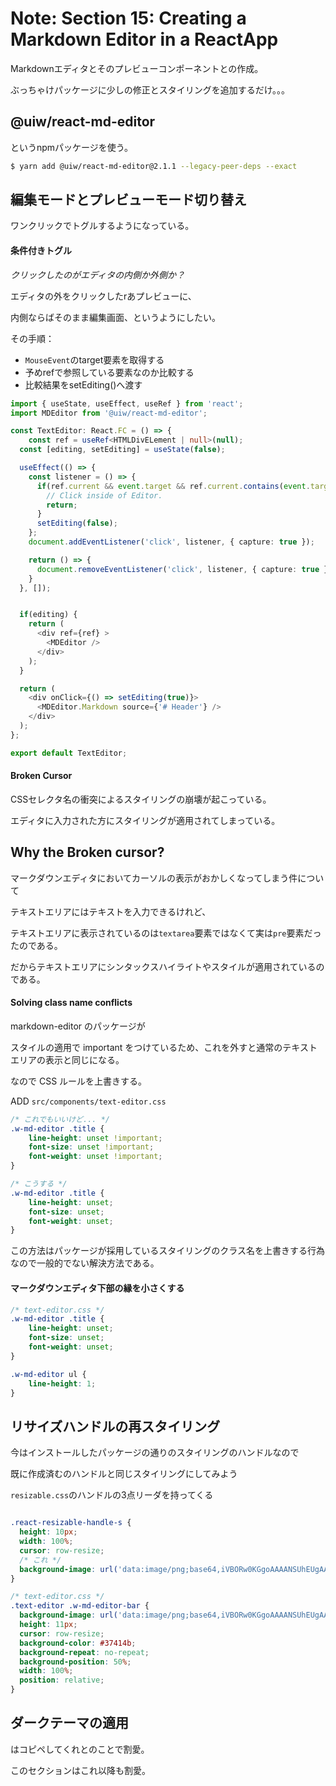 # Note: Section 15: Creating a Markdown Editor in a ReactApp

Markdownエディタとそのプレビューコンポーネントとの作成。

ぶっちゃけパッケージに少しの修正とスタイリングを追加するだけ。。。

## @uiw/react-md-editor

というnpmパッケージを使う。

```bash
$ yarn add @uiw/react-md-editor@2.1.1 --legacy-peer-deps --exact
```

## 編集モードとプレビューモード切り替え

ワンクリックでトグルするようになっている。

#### 条件付きトグル

*クリックしたのがエディタの内側か外側か？*

エディタの外をクリックしたrあプレビューに、

内側ならばそのまま編集画面、というようにしたい。

その手順：

- `MouseEvent`のtarget要素を取得する
- 予めrefで参照している要素なのか比較する
- 比較結果をsetEditing()へ渡す


```TypeScript
import { useState, useEffect, useRef } from 'react';
import MDEditor from '@uiw/react-md-editor';

const TextEditor: React.FC = () => {
    const ref = useRef<HTMLDivELement | null>(null);
  const [editing, setEditing] = useState(false);

  useEffect(() => {
    const listener = () => {
      if(ref.current && event.target && ref.current.contains(event.target as Node)) {
        // Click inside of Editor.
        return;
      }
      setEditing(false);
    };
    document.addEventListener('click', listener, { capture: true });

    return () => {
      document.removeEventListener('click', listener, { capture: true });
    }
  }, []);


  if(editing) {
    return (
      <div ref={ref} >
        <MDEditor />
      </div>
    );
  }

  return (
    <div onClick={() => setEditing(true)}>
      <MDEditor.Markdown source={'# Header'} />
    </div>
  );
};

export default TextEditor;
```



#### Broken Cursor

CSSセレクタ名の衝突によるスタイリングの崩壊が起こっている。

エディタに入力された方にスタイリングが適用されてしまっている。

## Why the Broken cursor?

マークダウンエディタにおいてカーソルの表示がおかしくなってしまう件について

テキストエリアにはテキストを入力できるけれど、

テキストエリアに表示されているのは`textarea`要素ではなくて実は`pre`要素だったのである。

だからテキストエリアにシンタックスハイライトやスタイルが適用されているのである。

#### Solving class name conflicts

markdown-editor のパッケージが

スタイルの適用で important をつけているため、これを外すと通常のテキストエリアの表示と同じになる。

なので CSS ルールを上書きする。

ADD `src/components/text-editor.css`

```CSS
/* これでもいいけど... */
.w-md-editor .title {
    line-height: unset !important;
    font-size: unset !important;
    font-weight: unset !important;
}

/* こうする */
.w-md-editor .title {
    line-height: unset;
    font-size: unset;
    font-weight: unset;
}
```

この方法はパッケージが採用しているスタイリングのクラス名を上書きする行為なので一般的でない解決方法である。


#### マークダウンエディタ下部の縁を小さくする

```css
/* text-editor.css */
.w-md-editor .title {
    line-height: unset;
    font-size: unset;
    font-weight: unset;
}

.w-md-editor ul {
    line-height: 1;
}
```

## リサイズハンドルの再スタイリング

今はインストールしたパッケージの通りのスタイリングのハンドルなので

既に作成済むのハンドルと同じスタイリングにしてみよう

`resizable.css`のハンドルの3点リーダを持ってくる

```css

.react-resizable-handle-s {
  height: 10px;
  width: 100%;
  cursor: row-resize;
  /* これ */
  background-image: url('data:image/png;base64,iVBORw0KGgoAAAANSUhEUgAAAB4AAAAFAQMAAABo7865AAAABlBMVEVHcEzMzMzyAv2sAAAAAXRSTlMAQObYZgAAABBJREFUeF5jOAMEEAIEEFwAn3kMwcB6I2AAAAAASUVORK5CYII=');
}

/* text-editor.css */
.text-editor .w-md-editor-bar {
  background-image: url('data:image/png;base64,iVBORw0KGgoAAAANSUhEUgAAAB4AAAAFAQMAAABo7865AAAABlBMVEVHcEzMzMzyAv2sAAAAAXRSTlMAQObYZgAAABBJREFUeF5jOAMEEAIEEFwAn3kMwcB6I2AAAAAASUVORK5CYII=');
  height: 11px;
  cursor: row-resize;
  background-color: #37414b;
  background-repeat: no-repeat;
  background-position: 50%;
  width: 100%;
  position: relative;
}
```

## ダークテーマの適用

はコピペしてくれとのことで割愛。

このセクションはこれ以降も割愛。